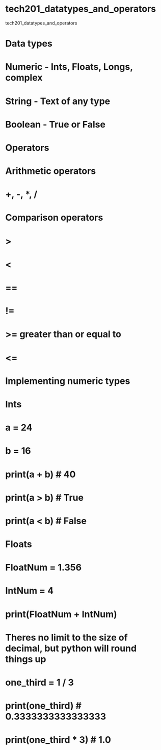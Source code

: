 # tech201_datatypes_and_operators
tech201_datatypes_and_operators

# Data types

# Numeric - Ints, Floats, Longs, complex

# String - Text of any type

# Boolean - True or False

# Operators

# Arithmetic operators

# +, -, *, /

# Comparison operators

# >
# <
# ==
# !=
# >= greater than or equal to
# <=

# Implementing numeric types

# Ints

# a = 24
# b = 16
#
# print(a + b) # 40
# print(a > b) # True
# print(a < b) # False

# Floats
# FloatNum = 1.356
# IntNum = 4
# print(FloatNum + IntNum)

# Theres no limit to the size of decimal, but python will round things up

# one_third = 1 / 3
# print(one_third) # 0.3333333333333333
# print(one_third * 3) # 1.0